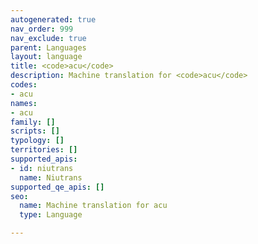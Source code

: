 ```yaml
---
autogenerated: true
nav_order: 999
nav_exclude: true
parent: Languages
layout: language
title: <code>acu</code>
description: Machine translation for <code>acu</code>
codes:
- acu
names:
- acu
family: []
scripts: []
typology: []
territories: []
supported_apis:
- id: niutrans
  name: Niutrans
supported_qe_apis: []
seo:
  name: Machine translation for acu
  type: Language

---
```


